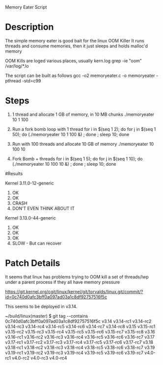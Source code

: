 Memory Eater Script


# Description

The simple memory eater is good bait for the linux OOM Killer
It runs threads and consume memories, then it just sleeps and holds malloc'd memory

OOM Kills are loged various places, usually kern.log
grep -ie "oom" /var/log/*.lo




The script can be built as follows
gcc -o2 memoryeater.c -o memoryeater -pthread -std=c99


# Steps

1) 1 thread and allocate 1 GB of memory, in 10 MB chunks
./memoryeater 10 1 100


2) Run a fork bomb loop with 1 thread
for i in $(seq 1 2); do for j in $(seq 1 50); do (./memoryeater 10 1 100 &)  ; done ; sleep 10; done


3) Run with 100 threads and allocate 10 GB of memory
./memoryeater 10 100 10


4) Fork Bomb + threads
for i in $(seq 1 5); do for j in $(seq 1 10); do (./memoryeater 10 100 10 &)  ; done ; sleep 10; done



#Results

Kernel 3.11.0-12-generic
1) OK
2) OK
3) CRASH
4) DON'T EVEN THINK ABOUT IT


Kernel 3.13.0-44-generic

1) OK
2) OK
3) OK
4) SLOW - But can recover


# Patch Details

It seems that linux has problems trying to OOM kill a set of threads/lwp under a parent process if they all
have memory pressure

https://git.kernel.org/cgit/linux/kernel/git/torvalds/linux.git/commit/?id=0c740d0afc3bff0a097ad03a1c8df92757516f5c

This seems to be deployed in v3.14.

~/build/linux(master) $ git tag --contains 0c740d0afc3bff0a097ad03a1c8df92757516f5c
v3.14
v3.14-rc1
v3.14-rc2
v3.14-rc3
v3.14-rc4
v3.14-rc5
v3.14-rc6
v3.14-rc7
v3.14-rc8
v3.15
v3.15-rc1
v3.15-rc2
v3.15-rc3
v3.15-rc4
v3.15-rc5
v3.15-rc6
v3.15-rc7
v3.15-rc8
v3.16
v3.16-rc1
v3.16-rc2
v3.16-rc3
v3.16-rc4
v3.16-rc5
v3.16-rc6
v3.16-rc7
v3.17
v3.17-rc1
v3.17-rc2
v3.17-rc3
v3.17-rc4
v3.17-rc5
v3.17-rc6
v3.17-rc7
v3.18
v3.18-rc1
v3.18-rc2
v3.18-rc3
v3.18-rc4
v3.18-rc5
v3.18-rc6
v3.18-rc7
v3.19
v3.19-rc1
v3.19-rc2
v3.19-rc3
v3.19-rc4
v3.19-rc5
v3.19-rc6
v3.19-rc7
v4.0-rc1
v4.0-rc2
v4.0-rc3
v4.0-rc4